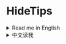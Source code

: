 # HideTips

<details>
<summary>Read me in English</summary>

***Hide/Disable various tutorial tips/messages***

* Tips/messages that can be hidden: random-reminder, tutorial, achievement/milestone card, research completion tips/popup windows.
* Skip prologue for new game.
* Each type of tips/messages is configurable individually.

***隐藏/屏蔽各种引导提示/消息***

</details>

<details>
<summary>中文读我</summary>

* 可以屏蔽的消息：随机提醒，教程，成就/里程碑卡片，研究完成的提示/弹窗。
* 跳过新游戏引导动画。
* 各种屏蔽功能都可以在配置文件里开关。

</details>
